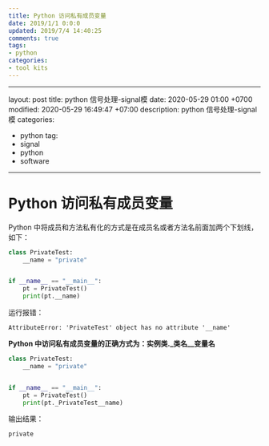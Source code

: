 ```yaml
---
title: Python 访问私有成员变量
date: 2019/1/1 0:0:0
updated: 2019/7/4 14:40:25
comments: true
tags:
- python
categories:
- tool kits
---
```


---
layout: post
title: python 信号处理-signal模
date: 2020-05-29 01:00 +0700
modified: 2020-05-29 16:49:47 +07:00
description: python 信号处理-signal模
categories:
  - python
tag:
  - signal
  - python
  - software
---

# Python 访问私有成员变量

Python 中将成员和方法私有化的方式是在成员名或者方法名前面加两个下划线，如下：

```python
class PrivateTest:
    __name = "private"


if __name__ == "__main__":
    pt = PrivateTest()
    print(pt.__name)
```

运行报错：

```
AttributeError: 'PrivateTest' object has no attribute '__name'
```

**Python 中访问私有成员变量的正确方式为：实例类._类名__变量名**

```python
class PrivateTest:
    __name = "private"


if __name__ == "__main__":
    pt = PrivateTest()
    print(pt._PrivateTest__name)
```

输出结果：

```
private
```

